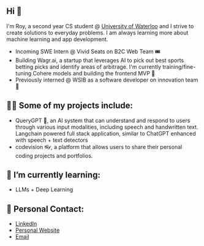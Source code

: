 ## Hi 👋

I'm Roy, a second year CS student @ [University of Waterloo](https://uwaterloo.ca/about/) and I strive to create solutions to everyday problems. I am always learning more about machine learning and app development.

- Incoming SWE Intern @ Vivid Seats on B2C Web Team 🎟️
- Building Wagr.ai, a startup that leverages AI to pick out best sports betting picks and identify areas of arbitrage. I'm currently training/fine-tuning Cohere models and building the frontend MVP 🎰
- Previously interned @ WSIB as a software developer on innovation team 🧪

## 🧑‍💻 Some of my projects include:
- QueryGPT 🤖, an AI system that can understand and respond to users through various input modalities, including speech and handwritten text. Langchain powered full stack application, similar to ChatGPT enhanced with speech + text detectors
- codevision 👓, a platform that allows users to share their personal coding projects and portfolios.

## 🌱 I’m currently learning:
- LLMs + Deep Learning

## 💌 Personal Contact: 
- [LinkedIn](https://www.linkedin.com/in/roychon)
- [Personal Website](https://roychon.github.io)
- [Email](mailto:rchon@uwaterloo.ca)
